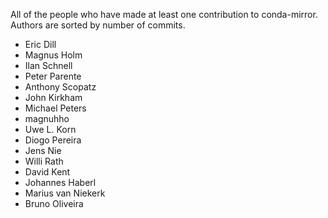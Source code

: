 All of the people who have made at least one contribution to conda-mirror.
Authors are sorted by number of commits.

* Eric Dill
* Magnus Holm
* Ilan Schnell
* Peter Parente
* Anthony Scopatz
* John Kirkham
* Michael Peters
* magnuhho
* Uwe L. Korn
* Diogo Pereira
* Jens Nie
* Willi Rath
* David Kent
* Johannes Haberl
* Marius van Niekerk
* Bruno Oliveira
